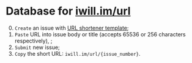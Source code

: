 # Database for [iwill.im/url](https://github.com/iwill/url)

0. `Create` an issue with [URL shortener template](https://github.com/iwill/gh-pages-url-shortener-db/issues/new?template=url-shortener-template.md&title=%60short-url%60+-+accepts+256+characters);
1. `Paste` URL into issue body or title (accepts 65536 or 256 characters respectively), ;
2. `Submit` new issue;
3. `Copy` the short URL: `iwill.im/url/{issue_number}`.
